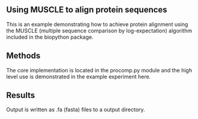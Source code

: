 ## Using MUSCLE to align protein sequences

This is an example demonstrating how to achieve protein alignment using the MUSCLE (multiple sequence comparison by log-expectation) algorithm included in the biopython package.

## Methods

The core implementation is located in the procomp.py module and the high level use is demonstrated in the example experiment here.

## Results

Output is written as .fa (fasta) files to a output directory.